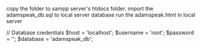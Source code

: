 copy the folder to xampp server's htdocs folder.
import the adamspeak_db.sql to local server database
run the adamspeak.html in local server 

// Database credentials
$host = 'localhost';
$username = 'root';
$password = '';
$database = 'adamspeak_db';
